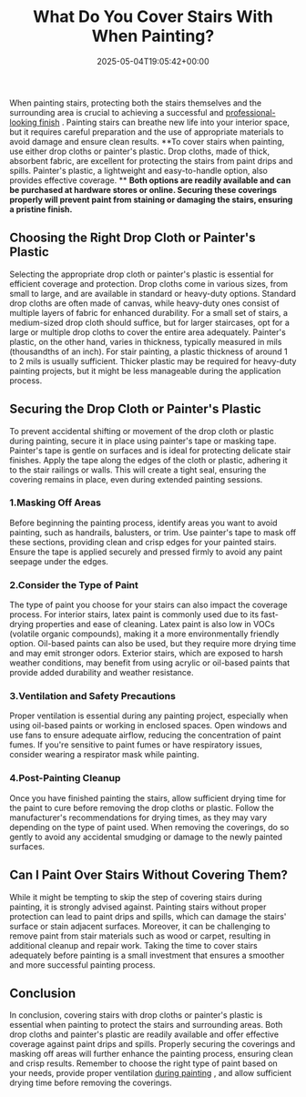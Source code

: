﻿---
layout: post
title: What Do You Cover Stairs With When Painting?
date: '2025-05-04T19:05:42+00:00'
categories:
- DIY Paintings
tags: []
slug: /what-do-you-cover-stairs-with-when-painting/
lastmod: 2025-05-07T12:21:28+03:00
---

When painting stairs, protecting both the stairs themselves and the surrounding area is crucial to achieving a successful and
[professional-looking finish](https://pestpolicy.com/how-many-coats-of-paint-on-the-ceiling/)
. Painting stairs can breathe new life into your interior space, but it requires careful preparation and the use of appropriate materials to avoid damage and ensure clean results.
**To cover stairs when painting, use either drop cloths or painter's plastic. Drop cloths, made of thick, absorbent fabric, are excellent for protecting the stairs from paint drips and spills. Painter's plastic, a lightweight and easy-to-handle option, also provides effective coverage. **
**Both options are readily available and can be purchased at hardware stores or online. Securing these coverings properly will prevent paint from staining or damaging the stairs, ensuring a pristine finish.**
## **Choosing the Right Drop Cloth or Painter's Plastic**
Selecting the appropriate drop cloth or painter's plastic is essential for efficient coverage and protection. Drop cloths come in various sizes, from small to large, and are available in standard or heavy-duty options.
Standard drop cloths are often made of canvas, while heavy-duty ones consist of multiple layers of fabric for enhanced durability.
For a small set of stairs, a medium-sized drop cloth should suffice, but for larger staircases, opt for a large or multiple drop cloths to cover the entire area adequately.
Painter's plastic, on the other hand, varies in thickness, typically measured in mils (thousandths of an inch). For stair painting, a plastic thickness of around 1 to 2 mils is usually sufficient. Thicker plastic may be required for heavy-duty painting projects, but it might be less manageable during the application process.
## **Securing the Drop Cloth or Painter's Plastic**
To prevent accidental shifting or movement of the drop cloth or plastic during painting, secure it in place using painter's tape or masking tape.
Painter's tape is gentle on surfaces and is ideal for protecting delicate stair finishes. Apply the tape along the edges of the cloth or plastic, adhering it to the stair railings or walls.
This will create a tight seal, ensuring the covering remains in place, even during extended painting sessions.
### 1.**Masking Off Areas**
Before beginning the painting process, identify areas you want to avoid painting, such as handrails, balusters, or trim.
Use painter's tape to mask off these sections, providing clean and crisp edges for your painted stairs. Ensure the tape is applied securely and pressed firmly to avoid any paint seepage under the edges.
### 2.**Consider the Type of Paint**
The type of paint you choose for your stairs can also impact the coverage process. For interior stairs, latex paint is commonly used due to its fast-drying properties and ease of cleaning.
Latex paint is also low in VOCs (volatile organic compounds), making it a more environmentally friendly option.
Oil-based paints can also be used, but they require more drying time and may emit stronger odors. Exterior stairs, which are exposed to harsh weather conditions, may benefit from using acrylic or oil-based paints that provide added durability and weather resistance.
### 3.**Ventilation and Safety Precautions**
Proper ventilation is essential during any painting project, especially when using oil-based paints or working in enclosed spaces.
Open windows and use fans to ensure adequate airflow, reducing the concentration of paint fumes. If you're sensitive to paint fumes or have respiratory issues, consider wearing a respirator mask while painting.
### 4.**Post-Painting Cleanup**
Once you have finished painting the stairs, allow sufficient drying time for the paint to cure before removing the drop cloths or plastic.
Follow the manufacturer's recommendations for drying times, as they may vary depending on the type of paint used.
When removing the coverings, do so gently to avoid any accidental smudging or damage to the newly painted surfaces.
## **Can I Paint Over Stairs Without Covering Them?**
While it might be tempting to skip the step of covering stairs during painting, it is strongly advised against.
Painting stairs without proper protection can lead to paint drips and spills, which can damage the stairs' surface or stain adjacent surfaces.
Moreover, it can be challenging to remove paint from stair materials such as wood or carpet, resulting in additional cleanup and repair work.
Taking the time to cover stairs adequately before painting is a small investment that ensures a smoother and more successful painting process.
## **Conclusion**
In conclusion, covering stairs with drop cloths or painter's plastic is essential when painting to protect the stairs and surrounding areas.
Both drop cloths and painter's plastic are readily available and offer effective coverage against paint drips and spills. Properly securing the coverings and masking off areas will further enhance the painting process, ensuring clean and crisp results.
Remember to choose the right type of paint based on your needs, provide proper ventilation
[during painting](https://pestpolicy.com/how-to-decorate-a-stairwell/)
, and allow sufficient drying time before removing the coverings.